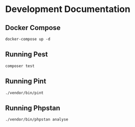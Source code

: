 # Development Documentation
## Docker Compose

```
docker-compose up -d
```

## Running Pest

```
composer test
```

## Running Pint

```
./vendor/bin/pint
```


## Running Phpstan

```
./vendor/bin/phpstan analyse
```

